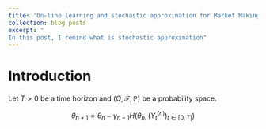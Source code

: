 ```yaml
---
title: 'On-line learning and stochastic approximation for Market Making'
collection: blog posts
excerpt: "
In this post, I remind what is stochastic approximation"
---
```


Introduction
======

Let $T>0$ be a time horizon and $\left(\Omega, \mathcal{F}, \mathbb{P}\right)$ be a probability space. 

$$\theta_{n + 1} = \theta_n - \gamma_{n + 1} H\left(\theta_n, \left(Y_t^{(n)}\right)_{t\in [0, T]}\right)$$
